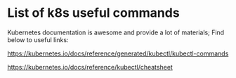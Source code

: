 #  List of k8s useful commands

Kubernetes documentation is awesome and provide a lot of materials; Find below to useful links:

https://kubernetes.io/docs/reference/generated/kubectl/kubectl-commands

https://kubernetes.io/docs/reference/kubectl/cheatsheet
